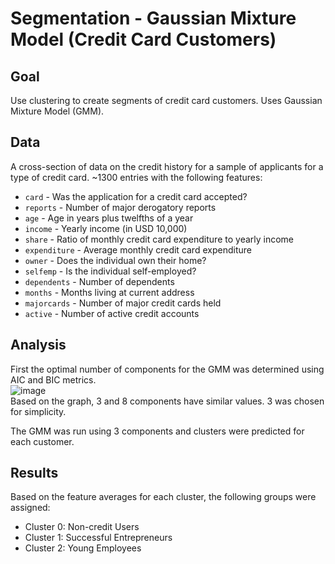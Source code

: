 # Segmentation - Gaussian Mixture Model (Credit Card Customers)

## Goal

Use clustering to create segments of credit card customers. Uses Gaussian Mixture Model (GMM).

## Data

A cross-section of data on the credit history for a sample of applicants for a type of credit card.  ~1300 entries with the following features:
* `card` - Was the application for a credit card accepted?
* `reports` - Number of major derogatory reports
* `age` - Age in years plus twelfths of a year
* `income` - Yearly income (in USD 10,000)
* `share` - Ratio of monthly credit card expenditure to yearly income
* `expenditure` - Average monthly credit card expenditure
* `owner` - Does the individual own their home?
* `selfemp` - Is the individual self-employed?
* `dependents` - Number of dependents
* `months` - Months living at current address
* `majorcards` - Number of major credit cards held
* `active` - Number of active credit accounts

## Analysis

First the optimal number of components for the GMM was determined using AIC and BIC metrics.<br>
![image](https://github.com/nwferreri/segmentation-gmm/assets/112211174/e003be4c-795f-4594-8c89-5e0586248972)<br>
Based on the graph, 3 and 8 components have similar values.  3 was chosen for simplicity.

The GMM was run using 3 components and clusters were predicted for each customer.

## Results

Based on the feature averages for each cluster, the following groups were assigned:
* Cluster 0: Non-credit Users
* Cluster 1: Successful Entrepreneurs
* Cluster 2: Young Employees
